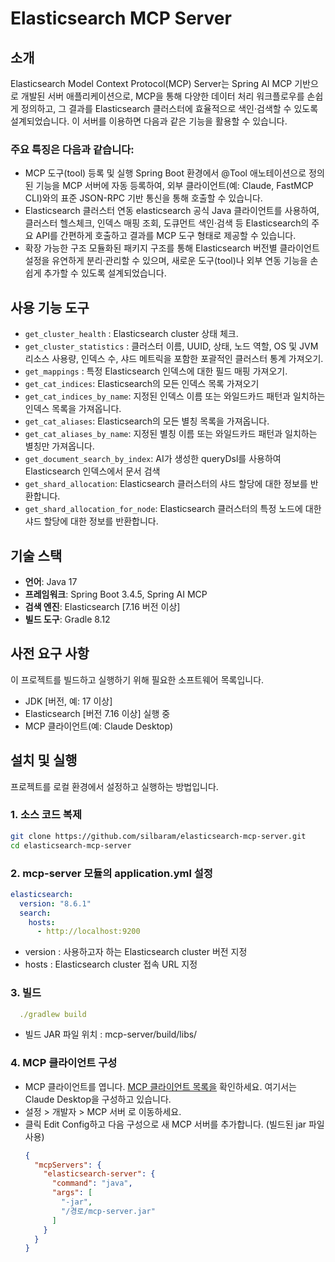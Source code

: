 # Elasticsearch MCP Server

## 소개

Elasticsearch Model Context Protocol(MCP) Server는 Spring AI MCP 기반으로 개발된 서버 애플리케이션으로, 
MCP을 통해 다양한 데이터 처리 워크플로우를 손쉽게 정의하고, 그 결과를 Elasticsearch 클러스터에 효율적으로 색인·검색할 수 있도록 설계되었습니다.
이 서버를 이용하면 다음과 같은 기능을 활용할 수 있습니다.

### 주요 특징은 다음과 같습니다:
- MCP 도구(tool) 등록 및 실행
Spring Boot 환경에서 @Tool 애노테이션으로 정의된 기능을 MCP 서버에 자동 등록하여, 외부 클라이언트(예: Claude, FastMCP CLI)와의 표준 JSON-RPC 기반 통신을 통해 호출할 수 있습니다.
- Elasticsearch 클러스터 연동
elasticsearch 공식 Java 클라이언트를 사용하여, 클러스터 헬스체크, 인덱스 매핑 조회, 도큐먼트 색인·검색 등 Elasticsearch의 주요 API를 간편하게 호출하고 결과를 MCP 도구 형태로 제공할 수 있습니다.
- 확장 가능한 구조
모듈화된 패키지 구조를 통해 Elasticsearch 버전별 클라이언트 설정을 유연하게 분리·관리할 수 있으며, 새로운 도구(tool)나 외부 연동 기능을 손쉽게 추가할 수 있도록 설계되었습니다.

## 사용 기능 도구

- `get_cluster_health` : Elasticsearch cluster 상태 체크.
- `get_cluster_statistics` : 클러스터 이름, UUID, 상태, 노드 역할, OS 및 JVM 리소스 사용량, 인덱스 수, 샤드 메트릭을 포함한 포괄적인 클러스터 통계 가져오기.
- `get_mappings` : 특정 Elasticsearch 인덱스에 대한 필드 매핑 가져오기.
- `get_cat_indices`: Elasticsearch의 모든 인덱스 목록 가져오기
- `get_cat_indices_by_name`: 지정된 인덱스 이름 또는 와일드카드 패턴과 일치하는 인덱스 목록을 가져옵니다.
- `get_cat_aliases`: Elasticsearch의 모든 별칭 목록을 가져옵니다.
- `get_cat_aliases_by_name`: 지정된 별칭 이름 또는 와일드카드 패턴과 일치하는 별칭만 가져옵니다.
- `get_document_search_by_index`: AI가 생성한 queryDsl를 사용하여 Elasticsearch 인덱스에서 문서 검색
- `get_shard_allocation`: Elasticsearch 클러스터의 샤드 할당에 대한 정보를 반환합니다.
- `get_shard_allocation_for_node`: Elasticsearch 클러스터의 특정 노드에 대한 샤드 할당에 대한 정보를 반환합니다.

## 기술 스택

- **언어**: Java 17
- **프레임워크**: Spring Boot 3.4.5, Spring AI MCP
- **검색 엔진**: Elasticsearch [7.16 버전 이상]
- **빌드 도구**: Gradle 8.12

## 사전 요구 사항

이 프로젝트를 빌드하고 실행하기 위해 필요한 소프트웨어 목록입니다.
- JDK [버전, 예: 17   이상]
- Elasticsearch [버전 7.16 이상] 실행 중
- MCP 클라이언트(예: Claude Desktop)

## 설치 및 실행

프로젝트를 로컬 환경에서 설정하고 실행하는 방법입니다.

### 1. 소스 코드 복제
```bash
git clone https://github.com/silbaram/elasticsearch-mcp-server.git
cd elasticsearch-mcp-server
```

### 2. mcp-server 모듈의 application.yml 설정
  ```yaml
  elasticsearch:
    version: "8.6.1"
    search:
      hosts:
        - http://localhost:9200
  ```
- version : 사용하고자 하는 Elasticsearch cluster 버전 지정
- hosts : Elasticsearch cluster 접속 URL 지정

### 3. 빌드
  ```yaml
    ./gradlew build
  ```
- 빌드 JAR 파일 위치 : mcp-server/build/libs/

### 4. MCP 클라이언트 구성
- MCP 클라이언트를 엽니다. [MCP 클라이언트 목록을](https://modelcontextprotocol.io/clients) 확인하세요. 여기서는 Claude Desktop을 구성하고 있습니다.
- 설정 > 개발자 > MCP 서버 로 이동하세요.
- 클릭 Edit Config하고 다음 구성으로 새 MCP 서버를 추가합니다. (빌드된 jar 파일 사용)
  ```json
  {
    "mcpServers": {
      "elasticsearch-server": {
        "command": "java",
        "args": [
          "-jar",
          "/경로/mcp-server.jar"
        ]
      }
    }
  }
  ```
